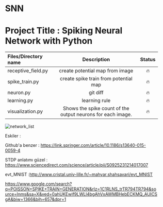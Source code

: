# SNN





# Project Title : Spiking Neural Network with Python



| Files/Directory name | Description | Status |
| :---               |     :---:      |   :---: |
| receptive_field.py | create potential map from image      | :fire:      |
| spike_train.py     | create spike train from potential map      | :fire:      |
| neuron.py          | git diff       | :fire:      |
| learning.py        | learning rule        | :fire:      |
| visualization.py   | Shows the spike count of the output neurons  for each image.    | :fire:      |



![network_list](https://github.com/enginbozaba/SNN/blob/master/readme/network_list.png)








Eskiler :

Github'a benzer : https://link.springer.com/article/10.1186/s13640-015-0059-4

STDP anlatımı güzel : https://www.sciencedirect.com/science/article/pii/S0925231214017007

evt_MNIST :http://www.cristal.univ-lille.fr/~mahyar.shahsavari/evt_MNIST


https://www.google.com/search?q=POISSON+SPIKE+TRAIN+GENERATION&rlz=1C1RLNS_trTR794TR794&source=lnms&sa=X&ved=0ahUKEwif9LWLl4bgAhVxAWMBHebECKMQ_AUICSgA&biw=1366&bih=657&dpr=1
